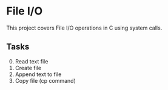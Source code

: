 # File I/O

This project covers File I/O operations in C using system calls.

## Tasks
0. Read text file
1. Create file
2. Append text to file
3. Copy file (cp command)
